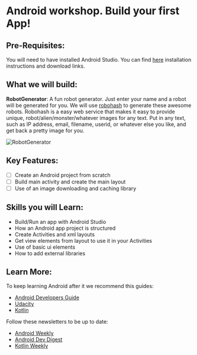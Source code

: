 # Android workshop. Build your first App!
Pre-Requisites:
------
You will need to have installed Android Studio. You can find [here](https://developer.android.com/studio/) installation instructions and download links.

What we will build:
------
**RobotGenerator**: A fun robot generator. Just enter your name and a robot will be generated for you. We will use [robohash](https://robohash.org/) to generate these awesome robots.
Robohash is a easy web service that makes it easy to provide unique, robot/alien/monster/whatever images for any text.
Put in any text, such as IP address, email, filename, userid, or whatever else you like, and get back a pretty image for you. 

![RobotGenerator](https://image.ibb.co/dUm53n/Screenshot_1525625190.png)

Key Features:
------
- [ ] Create an Android project from scratch
- [ ] Build main activity and create the main layout
- [ ] Use of an image downloading and caching library

Skills you will Learn:
------
- Build/Run an app with Android Studio
- How an Android app project is structured
- Create Activities and xml layouts
- Get view elements from layout to use it in your Activities
- Use of basic ui elements
- How to add external libraries

Learn More:
------
To keep learning Android after it we recommend this guides:
- [Android Developers Guide](https://developer.android.com/guide/)
- [Udacity](https://eu.udacity.com/courses/android)
- [Kotlin](http://kotlinlang.org/docs/reference/)

Follow these newsletters to be up to date:
- [Android Weekly](http://androidweekly.net/)
- [Android Dev Digest](https://www.androiddevdigest.com/)
- [Kotlin Weekly](http://www.kotlinweekly.net/)

